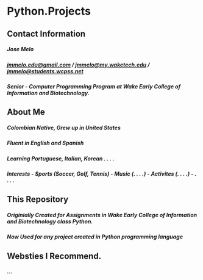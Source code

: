 # Python.Projects

## Contact Information
##### Jose Melo
##### jmmelo.edu@gmail.com / jmmelo@my.waketech.edu / jmmelo@students.wcpss.net
##### Senior - Computer Programming Program at Wake Early College of Information and Biotechnology.

## About Me
##### Colombian Native, Grew up in United States
##### Fluent in English and Spanish
##### Learning Portuguese, Italian, Korean . . . .
##### Interests - Sports (Soccer, Golf, Tennis) - Music (. . . .) - Activites (. . . .) - . . . .

## This Repository
##### Originially Created for Assignments in Wake Early College of Information and Biotechnology class Python.
##### Now Used for any project created in Python programming language

## Websties I Recommend.
##### ...
